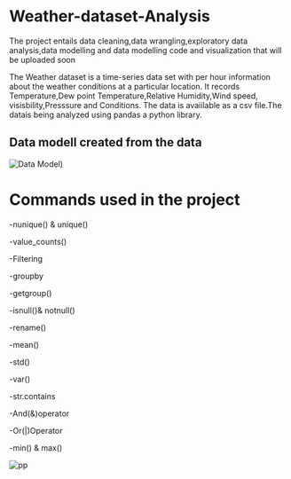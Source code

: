# Weather-dataset-Analysis
The project entails data cleaning,data wrangling,exploratory data analysis,data modelling and data modelling code and visualization that will be uploaded soon

The Weather dataset is a time-series data set with per hour information about the weather conditions at a particular location. It records Temperature,Dew point Temperature,Relative Humidity,Wind speed,
visisbility,Presssure and Conditions.
The data is avaiilable as a csv file.The datais being analyzed using pandas a python library.

## Data modell created from the data
![Data Model](https://lucid.app/publicSegments/view/66191421-dc24-407a-a130-2f4a3505fdd2/image.png))

# Commands used in the project

-nunique() & unique()

-value_counts()

-Filtering

-groupby

-getgroup()

-isnull()& notnull()

-rename()

-mean()

-std()

-var()

-str.contains

-And(&)operator

-Or(|)Operator

-min() & max()


![pp](https://github.com/kayikalvin/Weather-dataset-Analysis/assets/161039123/763af298-3ea7-403c-812a-da17862d11dc)
